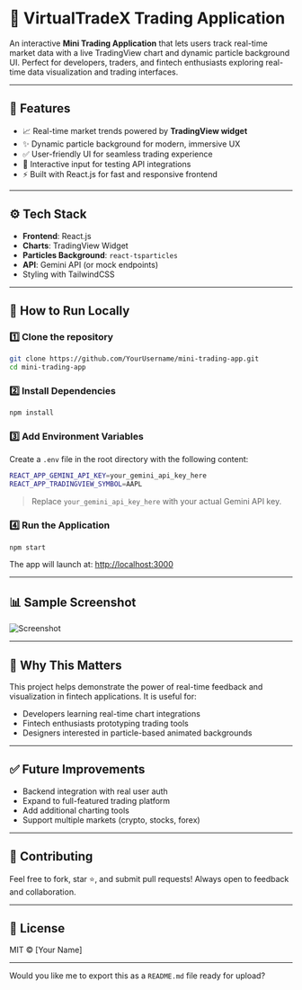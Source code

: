 #  🚀 VirtualTradeX Trading Application
  
An interactive **Mini Trading Application** that lets users track real-time market data with a live TradingView chart and dynamic particle background UI.
Perfect for developers, traders, and fintech enthusiasts exploring real-time data visualization and trading interfaces.

---

## 🌟 Features

* 📈 Real-time market trends powered by **TradingView widget**
* ✨ Dynamic particle background for modern, immersive UX
* ✅ User-friendly UI for seamless trading experience
* 💬 Interactive input for testing API integrations
* ⚡ Built with React.js for fast and responsive frontend

---

## ⚙️ Tech Stack

* **Frontend**: React.js
* **Charts**: TradingView Widget
* **Particles Background**: `react-tsparticles`
* **API**: Gemini API (or mock endpoints)
* Styling with TailwindCSS

---

## 🚀 How to Run Locally

### 1️⃣ Clone the repository

```bash
git clone https://github.com/YourUsername/mini-trading-app.git
cd mini-trading-app
```

### 2️⃣ Install Dependencies

```bash
npm install
```

### 3️⃣ Add Environment Variables

Create a `.env` file in the root directory with the following content:

```bash
REACT_APP_GEMINI_API_KEY=your_gemini_api_key_here
REACT_APP_TRADINGVIEW_SYMBOL=AAPL
```

> Replace `your_gemini_api_key_here` with your actual Gemini API key.

### 4️⃣ Run the Application

```bash
npm start
```

The app will launch at:
[http://localhost:3000](http://localhost:3000)

---

## 📊 Sample Screenshot

![Screenshot](./screenshot.png)

---

## 🎯 Why This Matters

This project helps demonstrate the power of real-time feedback and visualization in fintech applications.
It is useful for:

* Developers learning real-time chart integrations
* Fintech enthusiasts prototyping trading tools
* Designers interested in particle-based animated backgrounds

---

## ✅ Future Improvements

* Backend integration with real user auth
* Expand to full-featured trading platform
* Add additional charting tools
* Support multiple markets (crypto, stocks, forex)

---

## 🤝 Contributing

Feel free to fork, star ⭐, and submit pull requests!
Always open to feedback and collaboration.

---

## 📄 License

MIT © \[Your Name]

---

Would you like me to export this as a `README.md` file ready for upload?
